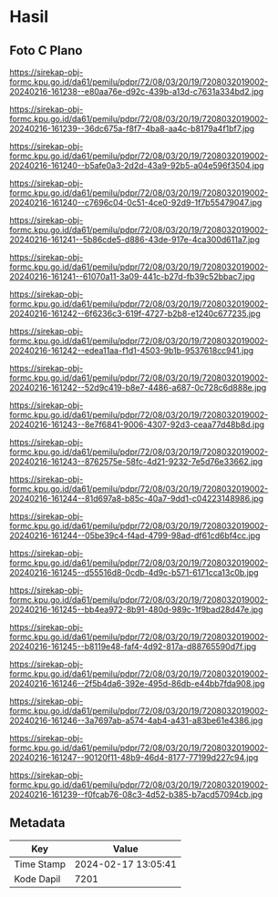 # Hasil

## Foto C Plano

https://sirekap-obj-formc.kpu.go.id/da61/pemilu/pdpr/72/08/03/20/19/7208032019002-20240216-161238--e80aa76e-d92c-439b-a13d-c7631a334bd2.jpg

https://sirekap-obj-formc.kpu.go.id/da61/pemilu/pdpr/72/08/03/20/19/7208032019002-20240216-161239--36dc675a-f8f7-4ba8-aa4c-b8179a4f1bf7.jpg

https://sirekap-obj-formc.kpu.go.id/da61/pemilu/pdpr/72/08/03/20/19/7208032019002-20240216-161240--b5afe0a3-2d2d-43a9-92b5-a04e596f3504.jpg

https://sirekap-obj-formc.kpu.go.id/da61/pemilu/pdpr/72/08/03/20/19/7208032019002-20240216-161240--c7696c04-0c51-4ce0-92d9-1f7b55479047.jpg

https://sirekap-obj-formc.kpu.go.id/da61/pemilu/pdpr/72/08/03/20/19/7208032019002-20240216-161241--5b86cde5-d886-43de-917e-4ca300d611a7.jpg

https://sirekap-obj-formc.kpu.go.id/da61/pemilu/pdpr/72/08/03/20/19/7208032019002-20240216-161241--61070a11-3a09-441c-b27d-fb39c52bbac7.jpg

https://sirekap-obj-formc.kpu.go.id/da61/pemilu/pdpr/72/08/03/20/19/7208032019002-20240216-161242--6f6236c3-619f-4727-b2b8-e1240c677235.jpg

https://sirekap-obj-formc.kpu.go.id/da61/pemilu/pdpr/72/08/03/20/19/7208032019002-20240216-161242--edea11aa-f1d1-4503-9b1b-9537618cc941.jpg

https://sirekap-obj-formc.kpu.go.id/da61/pemilu/pdpr/72/08/03/20/19/7208032019002-20240216-161242--52d9c419-b8e7-4486-a687-0c728c6d888e.jpg

https://sirekap-obj-formc.kpu.go.id/da61/pemilu/pdpr/72/08/03/20/19/7208032019002-20240216-161243--8e7f6841-9006-4307-92d3-ceaa77d48b8d.jpg

https://sirekap-obj-formc.kpu.go.id/da61/pemilu/pdpr/72/08/03/20/19/7208032019002-20240216-161243--8762575e-58fc-4d21-9232-7e5d76e33662.jpg

https://sirekap-obj-formc.kpu.go.id/da61/pemilu/pdpr/72/08/03/20/19/7208032019002-20240216-161244--81d697a8-b85c-40a7-9dd1-c04223148986.jpg

https://sirekap-obj-formc.kpu.go.id/da61/pemilu/pdpr/72/08/03/20/19/7208032019002-20240216-161244--05be39c4-f4ad-4799-98ad-df61cd6bf4cc.jpg

https://sirekap-obj-formc.kpu.go.id/da61/pemilu/pdpr/72/08/03/20/19/7208032019002-20240216-161245--d55516d8-0cdb-4d9c-b571-6171cca13c0b.jpg

https://sirekap-obj-formc.kpu.go.id/da61/pemilu/pdpr/72/08/03/20/19/7208032019002-20240216-161245--bb4ea972-8b91-480d-989c-1f9bad28d47e.jpg

https://sirekap-obj-formc.kpu.go.id/da61/pemilu/pdpr/72/08/03/20/19/7208032019002-20240216-161245--b8119e48-faf4-4d92-817a-d88765590d7f.jpg

https://sirekap-obj-formc.kpu.go.id/da61/pemilu/pdpr/72/08/03/20/19/7208032019002-20240216-161246--2f5b4da6-392e-495d-86db-e44bb7fda908.jpg

https://sirekap-obj-formc.kpu.go.id/da61/pemilu/pdpr/72/08/03/20/19/7208032019002-20240216-161246--3a7697ab-a574-4ab4-a431-a83be61e4386.jpg

https://sirekap-obj-formc.kpu.go.id/da61/pemilu/pdpr/72/08/03/20/19/7208032019002-20240216-161247--90120f11-48b9-46d4-8177-77199d227c94.jpg

https://sirekap-obj-formc.kpu.go.id/da61/pemilu/pdpr/72/08/03/20/19/7208032019002-20240216-161239--f0fcab76-08c3-4d52-b385-b7acd57094cb.jpg


## Metadata

| Key        | Value               |
| ---------- | ------------------- |
| Time Stamp | 2024-02-17 13:05:41 |
| Kode Dapil | 7201                |



